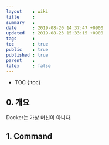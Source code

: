 ```yaml
---
layout    : wiki
title     : 
summary   : 
date      : 2019-08-20 14:37:47 +0900
updated   : 2019-08-23 15:33:15 +0900
tags      : 
toc       : true
public    : true
published : true
parent    : 
latex     : false
---
```

* TOC
{:toc}

## 0. 개요
Docker는 가상 머신이 아니다.

## 1. Command
